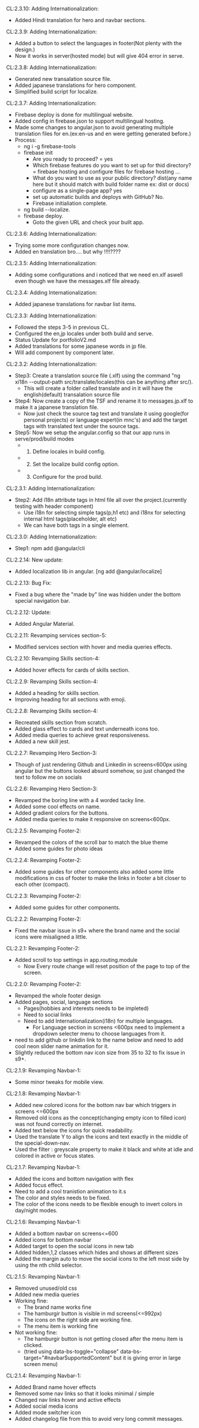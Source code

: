 CL:2.3.10: Adding Internationalization:
  - Added Hindi translation for hero and navbar sections.

CL:2.3.9: Adding Internationalization:
  - Added a button to select the languages in footer(Not plenty with the design.)
  - Now it works in server(hosted mode) but will give 404 error in serve.

CL:2.3.8: Adding Internationalization:
  - Generated new transalation source file.
  - Added japanese translations for hero component.
  - Simplified build script for localize.

CL:2.3.7: Adding Internationalization:
  - Firebase deploy is done for multilingual website.
  - Added config in firebase.json to support multilingual hosting.
  - Made some changes to angular.json to avoid generating multiple translation files for en.(ex:en-us and en were getting generated before.)
  - Process:
    - ng i -g firebase-tools
    - firebase init
      - Are you ready to proceed? = yes
      - Which firebase features do you want to set up for thid directory? = firebase hosting and configure files for firebase hosting ...
      - What do you want to use as your public directory? dist(any name here but it should match with build folder name ex: dist or docs)
      - configure as a single-page app? yes
      - set up automatic builds and deploys with GitHub? No.
      - Firebase initialiation complete.
    - ng build --localize.
    - firebase deploy.
      - Goto the given URL and check your built app.


CL:2.3.6: Adding Internationalization:
  - Trying some more configuration changes now.
  - Added en translation bro.... but why !!!!????

CL:2.3.5: Adding Internationalization:
  - Adding some configurations and i noticed that we need en.xlf aswell even though we have the messages.xlf file already.

CL:2.3.4: Adding Internationalization:
  - Added japanese translations for navbar list items.
  
CL:2.3.3: Adding Internationalization:
  - Followed the steps 3-5 in previous CL.
  - Configured the en,jp locales under both build and serve.
  - Status Update for portfolioV2.md
  - Added translations for some japanese words in jp file.
  - Will add component by component later.

CL:2.3.2: Adding Internationalization:
  - Step3: Create a translation source file (.xlf) using the command "ng xi18n --output-path src/translate/locales(this can be anything after src/).
    - This will create a folder called translate and in it will have the english(default) transalation source file
  - Step4: Now create a copy of the TSF and rename it to messages.jp.xlf to make it a japanese translation file.
    - Now just check the source tag text and translate it using google(for personal projects) or language expert(in mnc's) and add the target tags with translated text under the source tags.
  - Step5: Now we setup the angular.config so that our app runs in serve/prod/build modes
    - 1. Define locales in build config.
    - 2. Set the localize build config option.
    - 3. Configure for the prod build.

CL:2.3.1: Adding Internationalization:
  - Step2: Add i18n attribute tags in html file all over the project.(currently testing with header component)
    - Use i18n for selecting simple tags(p,h1 etc) and i18nx for selecting internal html tags(placeholder, alt etc)
    - We can have both tags in a single element.

CL:2.3.0: Adding Internationalization:
  - Step1: npm add @angular/cli

CL:2.2.14: New update:
  - Added localization lib in angular. [ng add @angular/localize]

CL:2.2.13: Bug Fix:
  - Fixed a bug where the "made by" line was hidden under the bottom special navigation bar.

CL:2.2.12: Update:
  - Added Angular Material.

CL:2.2.11: Revamping services section-5:
  - Modified services section with hover and media queries effects.

CL:2.2.10: Revamping Skills section-4:
  - Added hover effects for cards of skills section.

CL:2.2.9: Revamping Skills section-4:
  - Added a heading for skills section.
  - Improving heading for all sections with emoji.
  
CL:2.2.8: Revamping Skills section-4:
  - Recreated skills section from scratch.
  - Added glass effect to cards and text underneath icons too.
  - Added media queries to achieve great responsiveness.
  - Added a new skill jest.

CL:2.2.7: Revamping Hero Section-3:
  - Though of just rendering Github and Linkedin in screens<600px using angular but the buttons looked absurd somehow, so just changed the text to follow me on socials

CL:2.2.6: Revamping Hero Section-3:
  - Revamped the boring line with a 4 worded tacky line.
  - Added some cool effects on name.
  - Added gradient colors for the buttons.
  - Added media queries to make it responsive on screens<600px. 

CL:2.2.5: Revamping Footer-2:
  - Revamped the colors of the scroll bar to match the blue theme
  - Added some guides for photo ideas

CL:2.2.4: Revamping Footer-2:
  - Added some guides for other components also added some little modifications in css of footer to make the links in footer a bit closer to each other (compact).

CL:2.2.3: Revamping Footer-2:
  - Added some guides for other components.

CL:2.2.2: Revamping Footer-2:
  - Fixed the navbar issue in s9+ where the brand name and the social icons were misaligned a little.

CL:2.2.1: Revamping Footer-2: 
  - Added scroll to top settings in app.routing.module
    -  Now Every route change will reset position of the page to top of the screen.

CL:2.2.0: Revamping Footer-2:
  - Revamped the whole footer design
  - Added pages, social, language sections
    - Pages(hobbies and interests needs to be impleted)
    - Need to social links
    - Need to add Internationalization(i18n) for multiple languages.
      - For Language section in screens <600px need to implement a dropdown selecter menu to choose languages from it.
  - need to add github or linkdin link to the name below and need to add cool neon slider name animation for it.
  - Slightly reduced the bottom nav icon size from 35 to 32 to fix issue in s9+.

CL:2.1.9: Revamping Navbar-1:
  - Some minor tweaks for mobile view.

CL:2.1.8: Revamping Navbar-1:
  - Added new colored icons for the bottom nav bar which triggers in screens <=600px
  - Removed old icons as the concept(changing empty icon to filled icon) was not found correctly on internet.
  - Added text below the icons for quick readability.
  - Used the translate Y to align the icons and text exactly in the middle of the special-down-nav.
  - Used the filter : greyscale property to make it black and white at idle and colored in active or focus states.


CL:2.1.7: Revamping Navbar-1:
  - Added the icons and bottom navigation with flex
  - Added focus effect.
  - Need to add a cool tranistion animation to it.s
  - The color and styles needs to be fixed.
  - The color of the icons needs to be flexible enough to invert colors in day/night modes.


CL:2.1.6: Revamping Navbar-1:
  - Added a bottom navbar on screens<=600
  - Added icons for bottom navbar
  - Added target to open the social icons in new tab
  - Added hidden,1,2 classes which hides and shows at different sizes
  - Added the margin auto to move the social icons to the left most side by using the nth child selector. 

CL:2.1.5: Revamping Navbar-1:
  - Removed unused/old css
  - Added new media queries
  - Working fine:
    - The brand name works fine
    - The hamburgir button is visible in md screens(<=992px)
    - The icons on the right side are working fine.
    - The menu item is working fine
  - Not working fine:
    - The hamburgir button is not getting closed after the menu item is clicked.
    - (tried using data-bs-toggle="collapse" data-bs-target="#navbarSupportedContent" but it is giving error in large screen menu)

CL:2.1.4: Revamping Navbar-1:
  - Added Brand name hover effects
  - Removed some nav links so that it looks minimal / simple
  - Changed nav links hover and active effects
  - Added social media icons
  - Added mode switcher icon
  - Added changelog file from this to avoid very long commit messages.
